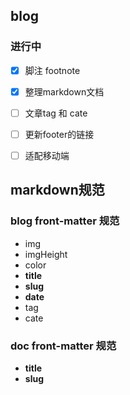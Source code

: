 ## blog

### 进行中
- [x] 脚注 footnote
- [x] 整理markdown文档
- [ ] 文章tag 和 cate
- [ ] 更新footer的链接
- [ ] 适配移动端


## markdown规范
### blog front-matter 规范
- img
- imgHeight
- color
- **title**
- **slug**
- **date**
- tag
- cate

### doc front-matter 规范
- **title**
- **slug**

<!-- - [remark扩展](https://github.com/remarkjs/remark/blob/main/doc/plugins.md#list-of-plugins) -->



<!-- React 检查地址（#h1) -》 对应的id标签高亮显示！ -->
